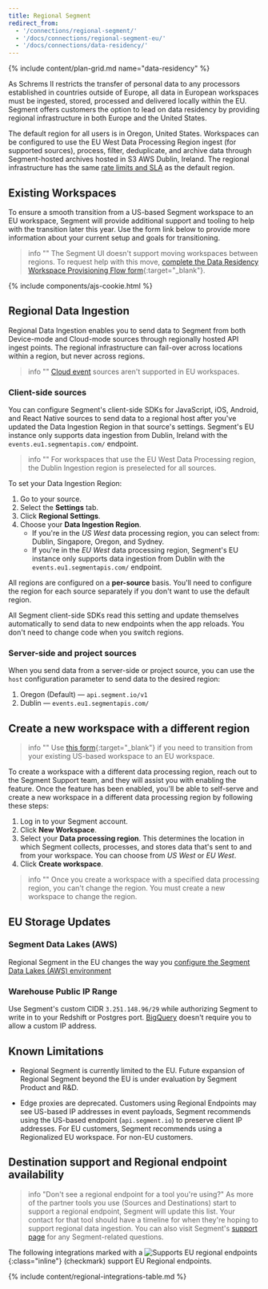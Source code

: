 ```yaml
---
title: Regional Segment
redirect_from:
  - '/connections/regional-segment/'
  - '/docs/connections/regional-segment-eu/'
  - '/docs/connections/data-residency/'
---
```

{% include content/plan-grid.md name="data-residency" %}

As Schrems II restricts the transfer of personal data to any processors established in countries outside of Europe, all data in European workspaces must be ingested, stored, processed and delivered locally within the EU. Segment offers customers the option to lead on data residency by providing regional infrastructure in both Europe and the United States.

The default region for all users is in Oregon, United States. Workspaces can be configured to use the EU West Data Processing Region ingest (for supported sources), process, filter, deduplicate, and archive data through Segment-hosted archives hosted in S3 AWS Dublin, Ireland. The regional infrastructure has the same [rate limits and SLA](/docs/connections/rate-limits/) as the default region.

## Existing Workspaces
To ensure a smooth transition from a US-based Segment workspace to an EU workspace, Segment will provide additional support and tooling to help with the transition later this year. Use the form link below to provide more information about your current setup and goals for transitioning.

> info ""
> The Segment UI doesn't support moving workspaces between regions. To request help with this move, [complete the Data Residency Workspace Provisioning Flow form](https://segment.typeform.com/to/k5ADnN5e?typeform-source=segment.com#user_id=9hLQ2NuvaCLxFbdkMYbjFp){:target="_blank"}.

{% include components/ajs-cookie.html %}

## Regional Data Ingestion

Regional Data Ingestion enables you to send data to Segment from both Device-mode and Cloud-mode sources through regionally hosted API ingest points. The regional infrastructure can fail-over across locations within a region, but never across regions.

> info ""
> [Cloud event](/docs/connections/sources/#event-cloud-sources) sources aren't supported in EU workspaces.

### Client-side sources
You can configure Segment's client-side SDKs for JavaScript, iOS, Android, and React Native sources to send data to a regional host after you've updated the Data Ingestion Region in that source's settings. Segment's EU instance only supports data ingestion from Dublin, Ireland with the `events.eu1.segmentapis.com/` endpoint.

> info ""
> For workspaces that use the EU West Data Processing region, the Dublin Ingestion region is preselected for all sources.

To set your Data Ingestion Region:

1. Go to your source.
2. Select the **Settings** tab.
3. Click **Regional Settings**.
4. Choose your **Data Ingestion Region**.
    - If you're in the *US West* data processing region, you can select from: Dublin, Singapore, Oregon, and Sydney.
    - If you're in the *EU West* data processing region, Segment's EU instance only supports data ingestion from Dublin with the `events.eu1.segmentapis.com/` endpoint.

All regions are configured on a **per-source** basis. You'll need to configure the region for each source separately if you don't want to use the default region.

All Segment client-side SDKs read this setting and update themselves automatically to send data to new endpoints when the app reloads. You don't need to change code when you switch regions.

### Server-side and project sources
When you send data from a server-side or project source, you can use the `host` configuration parameter to send data to the desired region:
1. Oregon (Default) — `api.segment.io/v1`
2. Dublin — `events.eu1.segmentapis.com/`

## Create a new workspace with a different region

> info ""
> Use [this form](https://segment.typeform.com/to/k5ADnN5e#user_id=xxxxx){:target="_blank"} if you need to transition from your existing US-based workspace to an EU workspace.

To create a workspace with a different data processing region, reach out to the Segment Support team, and they will assist you with enabling the feature. Once the feature has been enabled, you'll be able to self-serve and create a new workspace in a different data processing region by following these steps:

1. Log in to your Segment account.
2. Click **New Workspace**.
3. Select your **Data processing region**. This determines the location in which Segment collects, processes, and stores data that's sent to and from your workspace. You can choose from *US West* or *EU West*.
4. Click **Create workspace**.

> info ""
> Once you create a workspace with a specified data processing region, you can't change the region. You must create a new workspace to change the region.

## EU Storage Updates
### Segment Data Lakes (AWS)
Regional Segment in the EU changes the way you [configure the Segment Data Lakes (AWS) environment](/docs/connections/storage/data-lakes/data-lakes-manual-setup/#iam-role)

### Warehouse Public IP Range
Use Segment's custom CIDR `3.251.148.96/29` while authorizing Segment to write in to your Redshift or Postgres port. [BigQuery](/docs/connections/storage/catalog/bigquery/#getting-started) doesn't require you to allow a custom IP address.

## Known Limitations
-   Regional Segment is currently limited to the EU. Future expansion of Regional Segment beyond the EU is under evaluation by Segment Product and R&D.

-   Edge proxies are deprecated. Customers using Regional Endpoints may see US-based IP addresses in event payloads, Segment recommends using the US-based endpoint (`api.segment.io`) to preserve client IP addresses. For EU customers, Segment recommends using a Regionalized EU workspace. For non-EU customers.

## Destination support and Regional endpoint availability

> info "Don't see a regional endpoint for a tool you're using?"
> As more of the partner tools you use (Sources and Destinations) start to support a regional endpoint, Segment will update this list. Your contact for that tool should have a timeline for when they're hoping to support regional data ingestion. You can also visit Segment's [support page](https://segment.com/help/contact/) for any Segment-related questions.

The following integrations marked with a ![Supports EU regional endpoints](/docs/images/supported.svg){:class="inline"} (checkmark) support EU Regional endpoints.

{% include content/regional-integrations-table.md %}

